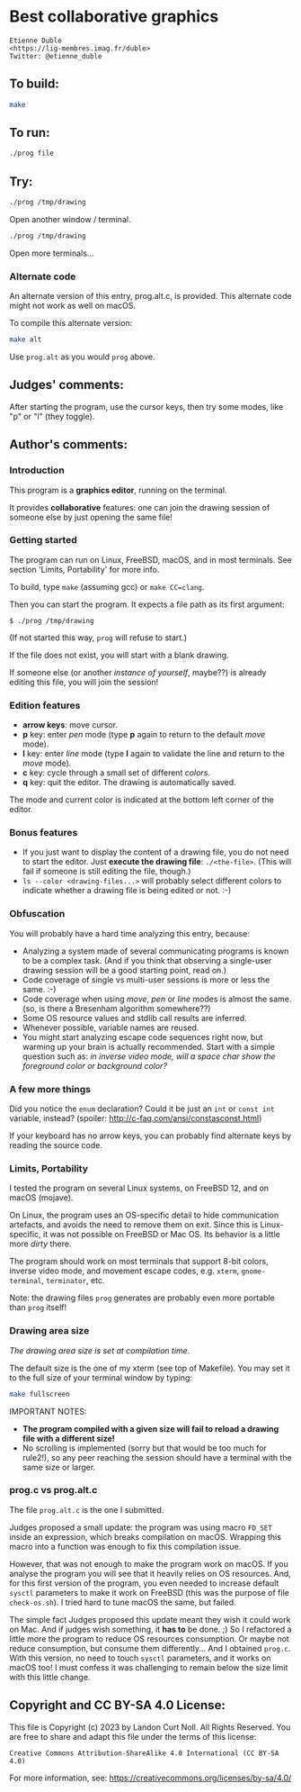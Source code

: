 # Best collaborative graphics

    Etienne Duble  
    <https://lig-membres.imag.fr/duble>  
    Twitter: @etienne_duble  

## To build:

```sh
make
```

## To run:

```sh
./prog file
```

## Try:

```sh
./prog /tmp/drawing
```

Open another window / terminal.

```sh
./prog /tmp/drawing
```

Open more terminals...

### Alternate code

An alternate version of this entry, prog.alt.c, is provided.  This alternate
code might not work as well on macOS.

To compile this alternate version:

```sh
make alt
```

Use `prog.alt` as you would `prog` above.

## Judges' comments:

After starting the program, use the cursor keys, then try some modes, like "p"
or "l" (they toggle).

## Author's comments:

### Introduction

This program is a **graphics editor**, running on the terminal.

It provides **collaborative** features: one can join the drawing session
of someone else by just opening the same file!

### Getting started

The program can run on Linux, FreeBSD, macOS, and in most terminals.
See section 'Limits, Portability' for more info.

To build, type `make` (assuming gcc) or `make CC=clang`.

Then you can start the program. It expects a file path as its first argument:

    $ ./prog /tmp/drawing

(If not started this way, `prog` will refuse to start.)

If the file does not exist, you will start with a blank drawing.

If someone else (or another *instance of yourself*, maybe??) is already
editing this file, you will join the session!

### Edition features

* **arrow keys**: move cursor.
* **p** key: enter *pen* mode (type **p** again to return to the default *move* mode).
* **l** key: enter *line* mode (type **l** again to validate the line and return to the *move* mode).
* **c** key: cycle through a small set of different *colors*.
* **q** key: quit the editor. The drawing is automatically saved.

The mode and current color is indicated at the bottom left corner of
the editor.

### Bonus features

* If you just want to display the content of a drawing file, you do not
  need to start the editor. Just **execute the drawing file**: `./<the-file>`.
  (This will fail if someone is still editing the file, though.)
* `ls --color <drawing-files...>` will probably select different colors
  to indicate whether a drawing file is being edited or not. :-)

### Obfuscation

You will probably have a hard time analyzing this entry, because:

*   Analyzing a system made of several communicating programs is known to
    be a complex task. (And if you think that observing a single-user drawing
    session will be a good starting point, read on.)
*   Code coverage of single vs multi-user sessions is more or less the same. :-)
*   Code coverage when using *move*, *pen* or *line* modes is almost the same.
    (so, is there a Bresenham algorithm somewhere??)
*   Some OS resource values and stdlib call results are inferred.
*   Whenever possible, variable names are reused.
*   You might start analyzing escape code sequences right now, but warming up
    your brain is actually recommended. Start with a simple question such as:
    *in inverse video mode, will a space char show the foreground color or
    background color?*

### A few more things

Did you notice the `enum` declaration? Could it be just an `int` or `const int`
variable, instead? (spoiler: http://c-faq.com/ansi/constasconst.html)

If your keyboard has no arrow keys, you can probably find alternate keys by
reading the source code.

### Limits, Portability

I tested the program on several Linux systems, on FreeBSD 12, and on
macOS (mojave).

On Linux, the program uses an OS-specific detail to hide communication
artefacts, and avoids the need to remove them on exit.
Since this is Linux-specific, it was not possible on FreeBSD or Mac OS.
Its behavior is a little more *dirty* there.

The program should work on most terminals that support 8-bit colors,
inverse video mode, and movement escape codes, e.g. `xterm`, `gnome-terminal`,
`terminator`, etc.

Note: the drawing files `prog` generates are probably even more portable than
`prog` itself!

### Drawing area size

*The drawing area size is set at compilation time*.

The default size is the one of my xterm (see top of Makefile).
You may set it to the full size of your terminal window by typing:

```sh
make fullscreen
```

IMPORTANT NOTES:

*   **The program compiled with a given size will fail to reload a drawing file
    with a different size!**
*   No scrolling is implemented (sorry but that would be too much for rule2!),
    so any peer reaching the session should have a terminal with the same
    size or larger.

### prog.c vs prog.alt.c

The file `prog.alt.c` is the one I submitted.

Judges proposed a small update: the program was using macro `FD_SET` inside an
expression, which breaks compilation on macOS. Wrapping this macro into a
function was enough to fix this compilation issue.

However, that was not enough to make the program work on macOS. If you analyse
the program you will see that it heavily relies on OS resources. And, for this
first version of the program, you even needed to increase default `sysctl`
parameters to make it work on FreeBSD (this was the purpose of file `check-os.sh`).
I tried hard to tune macOS the same, but failed.

The simple fact Judges proposed this update meant they wish it could work on Mac.
And if judges wish something, it **has to** be done. ;)
So I refactored a little more the program to reduce OS resources consumption.
Or maybe not reduce consumption, but consume them differently...
And I obtained `prog.c`. With this version, no need to touch `sysctl` parameters,
and it works on macOS too!
I must confess it was challenging to remain below the size limit with this little
change.

## Copyright and CC BY-SA 4.0 License:

This file is Copyright (c) 2023 by Landon Curt Noll.  All Rights Reserved.
You are free to share and adapt this file under the terms of this license:

    Creative Commons Attribution-ShareAlike 4.0 International (CC BY-SA 4.0)

For more information, see: https://creativecommons.org/licenses/by-sa/4.0/
